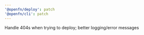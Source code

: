 ```yaml
---
'@openfn/deploy': patch
'@openfn/cli': patch
---
```


Handle 404s when trying to deploy; better logging/error messages

